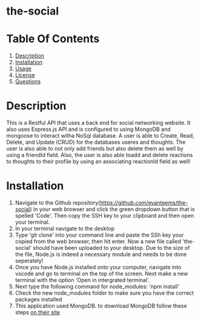 # the-social

# Table Of Contents
  1. [Description](#Description)
  2. [Installation](#Installation)
  3. [Usage](#Usage)
  4. [License](#License)
  5. [Questions](#Questions)

# Description 
This is a Restful API that uses a back end for social networking website. It also uses Express.js API and is configured to using MongoDB and mongoose to interact witha NoSql database. A user is able to Create, Read, Delete, and Update (CRUD) for the databases useres and thoughts. The user is also able to not only add friends but also delete them as well by using a friendId field. Also, the user is also able toadd and delete reactions to thoughts to their profile by using an associating reactionId field as well!

# Installation
  1. Navigate to the Github repository(https://github.com/evanteems/the-social) in your web browser and click the green dropdown button that is spelled 'Code'. Then copy the SSH key to your clipboard and then open your terminal.
  2. In your terminal navigate to the desktop
  3. Type 'git clone' into your command line and paste the SSh key your copied from the web browser, then hit enter. Now a new file called 'the-social' should have been uploaded to your desktop. Due to the size of the file, Node.js is indeed a necessary module and needs to be done seperately!
  4. Once you have Node.js installed onto your computer, navigate into vscode and go to terminal on the top of the screen. Next make a new terminal with the option 'Open in intergrated terminal'.
  5. Next type the following command for node_modules: 'npm install'
  6. Check the new node_modules folder to make sure you have the correct packages installed
  7. This application used MongoDB. to download MongoDB follow these steps [on their site](https://docs.mongodb.com/manual/installation/)
